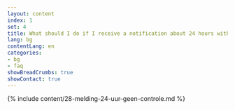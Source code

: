 ```yaml
---
layout: content
index: 1
set: 4
title: What should I do if I receive a notification about 24 hours with no checks by the app?
lang: bg
contentLang: en
categories:
- bg
- faq
showBreadCrumbs: true
showContact: true
---
```

{% include content/28-melding-24-uur-geen-controle.md %}
